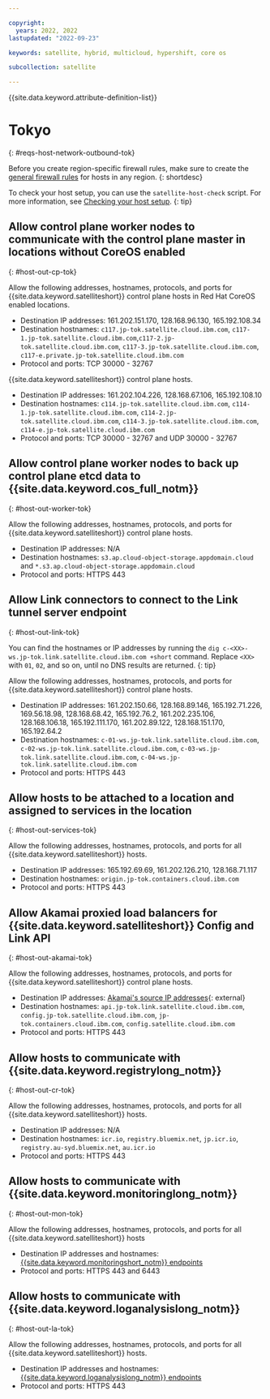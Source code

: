 ```yaml
---

copyright:
  years: 2022, 2022
lastupdated: "2022-09-23"

keywords: satellite, hybrid, multicloud, hypershift, core os

subcollection: satellite

---
```


{{site.data.keyword.attribute-definition-list}}

# Tokyo
{: #reqs-host-network-outbound-tok}

Before you create region-specific firewall rules, make sure to create the [general firewall rules](/docs/satellite?topic=satellite-reqs-host-network-outbound) for hosts in any region.
{: shortdesc}


To check your host setup, you can use the `satellite-host-check` script. For more information, see [Checking your host setup](/docs/satellite?topic=satellite-host-network-check).
{: tip}



## Allow control plane worker nodes to communicate with the control plane master in locations without CoreOS enabled
{: #host-out-cp-tok}

Allow the following addresses, hostnames, protocols, and ports for {{site.data.keyword.satelliteshort}} control plane hosts in Red Hat CoreOS enabled locations.
* Destination IP addresses: 161.202.151.170, 128.168.96.130, 165.192.108.34
* Destination hostnames: `c117.jp-tok.satellite.cloud.ibm.com`, `c117-1.jp-tok.satellite.cloud.ibm.com`,`c117-2.jp-tok.satellite.cloud.ibm.com`, `c117-3.jp-tok.satellite.cloud.ibm.com`, `c117-e.private.jp-tok.satellite.cloud.ibm.com`
* Protocol and ports: TCP 30000 - 32767

{{site.data.keyword.satelliteshort}} control plane hosts.
* Destination IP addresses: 161.202.104.226, 128.168.67.106, 165.192.108.10 
* Destination hostnames:  `c114.jp-tok.satellite.cloud.ibm.com`, `c114-1.jp-tok.satellite.cloud.ibm.com`, `c114-2.jp-tok.satellite.cloud.ibm.com`, `c114-3.jp-tok.satellite.cloud.ibm.com`, `c114-e.jp-tok.satellite.cloud.ibm.com` 
* Protocol and ports: TCP 30000 - 32767 and UDP 30000 - 32767

## Allow control plane worker nodes to back up control plane etcd data to {{site.data.keyword.cos_full_notm}}
{: #host-out-worker-tok}

Allow the following addresses, hostnames, protocols, and ports for {{site.data.keyword.satelliteshort}} control plane hosts.
* Destination IP addresses: N/A
* Destination hostnames: `s3.ap.cloud-object-storage.appdomain.cloud` and `*.s3.ap.cloud-object-storage.appdomain.cloud`
* Protocol and ports: HTTPS 443

## Allow Link connectors to connect to the Link tunnel server endpoint
{: #host-out-link-tok}

You can find the hostnames or IP addresses by running the `dig c-<XX>-ws.jp-tok.link.satellite.cloud.ibm.com +short` command. Replace `<XX>` with `01`, `02`, and so on, until no DNS results are returned.
{: tip}

Allow the following addresses, hostnames, protocols, and ports for {{site.data.keyword.satelliteshort}} control plane hosts.
* Destination IP addresses: 161.202.150.66, 128.168.89.146, 165.192.71.226, 169.56.18.98, 128.168.68.42, 165.192.76.2, 161.202.235.106, 128.168.106.18, 165.192.111.170, 161.202.89.122, 128.168.151.170, 165.192.64.2 
* Destination hostnames: `c-01-ws.jp-tok.link.satellite.cloud.ibm.com`, `c-02-ws.jp-tok.link.satellite.cloud.ibm.com`, `c-03-ws.jp-tok.link.satellite.cloud.ibm.com`, `c-04-ws.jp-tok.link.satellite.cloud.ibm.com`
* Protocol and ports: HTTPS 443

## Allow hosts to be attached to a location and assigned to services in the location
{: #host-out-services-tok}

Allow the following addresses, hostnames, protocols, and ports for all {{site.data.keyword.satelliteshort}} hosts.
* Destination IP addresses: 165.192.69.69, 161.202.126.210, 128.168.71.117
* Destination hostnames: `origin.jp-tok.containers.cloud.ibm.com`
* Protocol and ports: HTTPS 443

## Allow Akamai proxied load balancers for {{site.data.keyword.satelliteshort}} Config and Link API
{: #host-out-akamai-tok}

Allow the following addresses, hostnames, protocols, and ports for {{site.data.keyword.satelliteshort}} control plane hosts.
* Destination IP addresses: [Akamai's source IP addresses](https://github.com/IBM-Cloud/kube-samples/tree/master/akamai/gtm-liveness-test){: external} 
* Destination hostnames: `api.jp-tok.link.satellite.cloud.ibm.com`, `config.jp-tok.satellite.cloud.ibm.com`, `jp-tok.containers.cloud.ibm.com`, `config.satellite.cloud.ibm.com`
* Protocol and ports: HTTPS 443

## Allow hosts to communicate with {{site.data.keyword.registrylong_notm}}
{: #host-out-cr-tok}

Allow the following addresses, hostnames, protocols, and ports for all {{site.data.keyword.satelliteshort}} hosts.
* Destination IP addresses: N/A
* Destination hostnames: `icr.io`, `registry.bluemix.net`, `jp.icr.io`, `registry.au-syd.bluemix.net`, `au.icr.io`
* Protocol and ports: HTTPS 443

## Allow hosts to communicate with {{site.data.keyword.monitoringlong_notm}}
{: #host-out-mon-tok}

Allow the following addresses, hostnames, protocols, and ports for all {{site.data.keyword.satelliteshort}} hosts
* Destination IP addresses and hostnames: [{{site.data.keyword.monitoringshort_notm}} endpoints](/docs/monitoring?topic=monitoring-endpoints)
* Protocol and ports: HTTPS 443 and 6443

## Allow hosts to communicate with {{site.data.keyword.loganalysislong_notm}}
{: #host-out-la-tok}

Allow the following addresses, hostnames, protocols, and ports for all {{site.data.keyword.satelliteshort}} hosts.
* Destination IP addresses and hostnames: [{{site.data.keyword.loganalysislong_notm}} endpoints](/docs/log-analysis?topic=log-analysis-endpoints#endpoints_api_public)
* Protocol and ports: HTTPS 443


